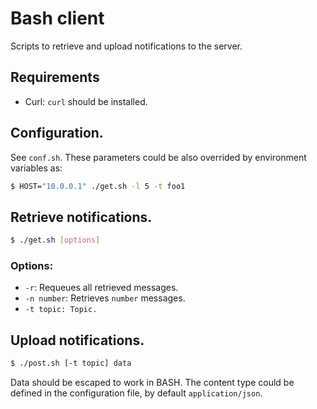 
# Bash client

Scripts to retrieve and upload notifications to the server.

## Requirements

- Curl: `curl` should be installed.

## Configuration.

See `conf.sh`. These parameters could be also overrided by environment variables as:

```bash
$ HOST="10.0.0.1" ./get.sh -l 5 -t foo1
```

## Retrieve notifications.

```bash
$ ./get.sh [options]
```

### Options:
- `-r`: Requeues all retrieved messages.
- `-n number`: Retrieves `number` messages.
- `-t topic: Topic.`

## Upload notifications.

```bash
$ ./post.sh [-t topic] data
```

Data should be escaped to work in BASH. The content type could be defined in the configuration file, by default
`application/json`.

